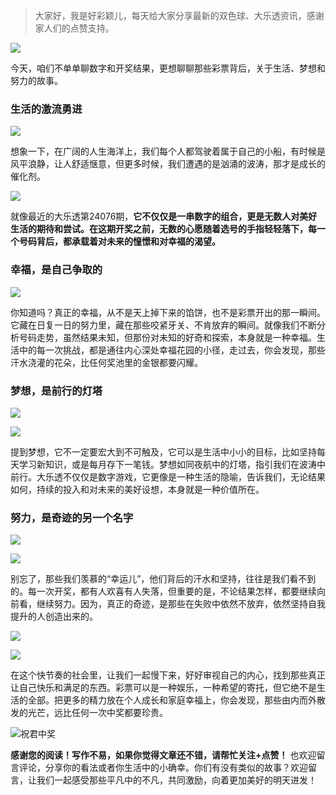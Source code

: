 > 大家好，我是好彩颖儿，每天给大家分享最新的双色球、大乐透资讯，感谢家人们的点赞支持。

![](https://cdn.jsdelivr.net/gh/wangwenjie1314/PicCDN/2024-6-21/1718957520611-image.png)

今天，咱们不单单聊数字和开奖结果，更想聊聊那些彩票背后，关于生活、梦想和努力的故事。

### 生活的激流勇进



![](https://cdn.jsdelivr.net/gh/wangwenjie1314/PicCDN/2024-7-3/1719969872838-image.png)

想象一下，在广阔的人生海洋上，我们每个人都驾驶着属于自己的小船，有时候是风平浪静，让人舒适惬意，但更多时候，我们遭遇的是汹涌的波涛，那才是成长的催化剂。


![](https://cdn.jsdelivr.net/gh/wangwenjie1314/PicCDN/2024-7-3/1719969899395-image.png)


就像最近的大乐透第24076期，**它不仅仅是一串数字的组合，更是无数人对美好生活的期待和尝试。在这期开奖之前，无数的心愿随着选号的手指轻轻落下，每一个号码背后，都承载着对未来的憧憬和对幸福的渴望。**

### 幸福，是自己争取的

![](https://cdn.jsdelivr.net/gh/wangwenjie1314/PicCDN/2024-7-3/1719969905048-image.png)


你知道吗？真正的幸福，从不是天上掉下来的馅饼，也不是彩票开出的那一瞬间。它藏在日复一日的努力里，藏在那些咬紧牙关、不肯放弃的瞬间。就像我们不断分析号码走势，虽然结果未知，但那份对未知的好奇和探索，本身就是一种幸福。生活中的每一次挑战，都是通往内心深处幸福花园的小径，走过去，你会发现，那些汗水浇灌的花朵，比任何奖池里的金银都要闪耀。

### 梦想，是前行的灯塔


![](https://cdn.jsdelivr.net/gh/wangwenjie1314/PicCDN/2024-7-3/1719969910963-image.png)


![](https://cdn.jsdelivr.net/gh/wangwenjie1314/PicCDN/2024-7-3/1719969942072-image.png)



提到梦想，它不一定要宏大到不可触及，它可以是生活中小小的目标，比如坚持每天学习新知识，或是每月存下一笔钱。梦想如同夜航中的灯塔，指引我们在波涛中前行。大乐透不仅仅是数字游戏，它更像是一种生活的隐喻，告诉我们，无论结果如何，持续的投入和对未来的美好设想，本身就是一种价值所在。

### 努力，是奇迹的另一个名字


![](https://cdn.jsdelivr.net/gh/wangwenjie1314/PicCDN/2024-7-3/1719969917200-image.png)

![](https://cdn.jsdelivr.net/gh/wangwenjie1314/PicCDN/2024-7-3/1719969929287-image.png)



别忘了，那些我们羡慕的“幸运儿”，他们背后的汗水和坚持，往往是我们看不到的。每一次开奖，都有人欢喜有人失落，但重要的是，不论结果怎样，都要继续向前看，继续努力。因为，真正的奇迹，是那些在失败中依然不放弃，依然坚持自我提升的人创造出来的。


![](https://cdn.jsdelivr.net/gh/wangwenjie1314/PicCDN/2024-7-3/1719969935144-image.png)


![](https://cdn.jsdelivr.net/gh/wangwenjie1314/PicCDN/2024-7-3/1719969922254-image.png)


在这个快节奏的社会里，让我们一起慢下来，好好审视自己的内心，找到那些真正让自己快乐和满足的东西。彩票可以是一种娱乐，一种希望的寄托，但它绝不是生活的全部。把更多的精力放在个人成长和家庭幸福上，你会发现，那些由内而外散发的光芒，远比任何一次中奖都要珍贵。


![祝君中奖](https://cdn.jsdelivr.net/gh/wangwenjie1314/PicCDN/2024-7-3/1719969985191-image.png)


**感谢您的阅读！写作不易，如果你觉得文章还不错，请帮忙关注+点赞！** 也欢迎留言评论，分享你的看法或者你生活中的小确幸。你们有没有类似的故事？欢迎留言，让我们一起感受那些平凡中的不凡，共同激励，向着更加美好的明天进发！